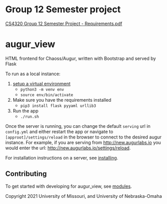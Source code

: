 # Group 12 Semester project

[CS4320 Group 12 Semester Project - Requirements.pdf](https://github.com/Simon-SS/augur_view_group_12/files/9966363/CS4320.Group.12.Semester.Project.-.Requirements.pdf)

# augur_view

HTML frontend for Chaoss/Augur, written with Bootstrap and served by Flask

To run as a local instance:

1. [setup a virtual environment](https://docs.python.org/3/library/venv.html#module-venv)
    - `python3 -m venv env`
    - `source env/bin/activate`
2. Make sure you have the requirements installed
    - `pip3 install flask pyyaml urllib3`
3. Run the app
    - `./run.sh`

Once the server is running, you can change the default `serving` url in `config.yml` and either restart the app or navigate to `[approot]/settings/reload` in the browser to connect to the desired augur instance. For example, if you are serving from http://new.augurlabs.io you would enter the url: http://new.augurlabs.io/settings/reload. 

For installation instructions on a server, see [installing](installing.md).

## Contributing

To get started with developing for augur_view, see [modules](modules.md).

Copyright 2021 University of Missouri, and University of Nebraska-Omaha
